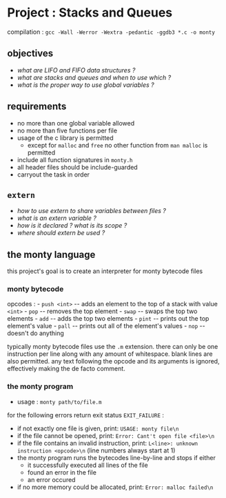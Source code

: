 # Project : Stacks and Queues
compilation : `gcc -Wall -Werror -Wextra -pedantic -ggdb3 *.c -o monty`

## objectives
- *what are LIFO and FIFO data structures ?*
- *what are stacks and queues and when to use which ?*
- *what is the proper way to use global variables ?*

## requirements
- no more than one global variable allowed
- no more than five functions per file
- usage of the c library is permitted
	- except for `malloc` and `free` no other function from `man malloc` is permitted
- include all function signatures in `monty.h`
- all header files should be include-guarded
- carryout the task in order

## `extern`
- *how to use extern to share variables between files ?*
- *what is an extern variable ?*
- *how is it declared ? what is its scope ?*
- *where should extern be used ?*

## the monty language
this project's goal is to create an interpreter for monty bytecode files

### monty bytecode
opcodes : 
	- `push <int>` -- adds an element to the top of a stack with value `<int>`
	- `pop` -- removes the top element
	- `swap` -- swaps the top two elements
	- `add` -- adds the top two elements 
	- `pint` -- prints out the top element's value
	- `pall` -- prints out all of the element's values
	- `nop` -- doesn't do anything

typically monty bytecode files use the `.m` extension. there can only be one instruction per line along with any amount of whitespace. blank lines are also permitted. any text following the opcode and its arguments is ignored, effectively making the de facto comment.

### the monty program

- usage : `monty path/to/file.m`

for the following errors return exit status `EXIT_FAILURE` :
- if not exactly one file is given, print: `USAGE: monty file\n`
- if the file cannot be opened, print: `Error: Cant't open file <file>\n`
- if the file contains an invalid instruction, print: `L<line>: unknown instruction <opcode>\n` (line numbers always start at 1)
- the monty program runs the bytecodes line-by-line and stops if either
	- it successfully executed all lines of the file
	- found an error in the file
	- an error occured
- if no more memory could be allocated, print: `Error: malloc failed\n`
